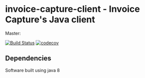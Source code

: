 # invoice-capture-client - Invoice Capture's Java client

Master:
<!-- Main rep links -->
[![Build Status](https://travis-ci.org/Ross65536/invoice-capture-client.svg?branch=master)](https://travis-ci.org/Ross65536/invoice-capture-client)
[![codecov](https://codecov.io/gh/Ross65536/invoice-capture-client/branch/master/graph/badge.svg)](https://codecov.io/gh/Ross65536/invoice-capture-client)

## Dependencies

Software built using java 8
